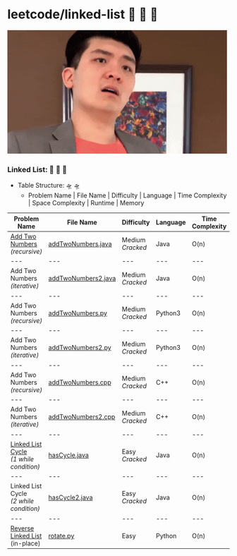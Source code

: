 # leetcode/linked-list :space_invader:	:space_invader:	:space_invader:	
![](https://github.com/guillermobermejo/leetcode/blob/main/f.gif)
### Linked List: :space_invader:	:space_invader:	:space_invader:	
- Table Structure: :flying_saucer: :flying_saucer:
  - Problem Name | File Name | Difficulty | Language | Time Complexity | Space Complexity | Runtime | Memory

|Problem Name|File Name|Difficulty|Language|Time Complexity|Space Complexity|Runtime|Memory|
|---|---|---|---|---|---|---|---|
|[Add Two Numbers](https://leetcode.com/problems/add-two-numbers/)<br/>*(recursive)*|[addTwoNumbers.java](https://github.com/guillermobermejo/leetcode/blob/main/linked-list/addTwoNumbers.java)|Medium<br/>*Cracked*|Java|O(n)|O(n)|1ms<br/>(Beats 100%)|44.2mb<br/>(Beats 32.42%)|
|---|---|---|---|---|---|---|---|
|Add Two Numbers<br/>*(iterative)*|[addTwoNumbers2.java](https://github.com/guillermobermejo/leetcode/blob/main/linked-list/addTwoNumbers2.java)|Medium<br/>*Cracked*|Java|O(n)|O(n)|1ms<br/>(Beats 100%)|44.3mb<br/>(Beats 30.97%)|
|---|---|---|---|---|---|---|---|
|Add Two Numbers<br/>*(recursive)*|[addTwoNumbers.py](https://github.com/guillermobermejo/leetcode/blob/main/linked-list/addTwoNumbers.py)|Medium<br/>*Cracked*|Python3|O(n)|O(n)|48ms<br/>(Beats 88.55%)|16.6mb<br/>(Beats 90.94%)|
|---|---|---|---|---|---|---|---|
|Add Two Numbers<br/>*(iterative)*|[addTwoNumbers2.py](https://github.com/guillermobermejo/leetcode/blob/main/linked-list/addTwoNumbers2.py)|Medium<br/>*Cracked*|Python3|O(n)|O(n)|47ms<br/>(Beats 91.07%)|16.7mb<br/>(Beats 48.84%)|
|---|---|---|---|---|---|---|---|
|Add Two Numbers<br/>*(recursive)*|[addTwoNumbers.cpp](https://github.com/guillermobermejo/leetcode/blob/main/linked-list/addTwoNumbers.cpp)|Medium<br/>*Cracked*|C++|O(n)|O(n)|12ms<br/>(Beats 93.15%)|76.1mb<br/>(Beats 16.56%)|
|---|---|---|---|---|---|---|---|
|Add Two Numbers<br/>*(iterative)*|[addTwoNumbers2.cpp](https://github.com/guillermobermejo/leetcode/blob/main/linked-list/addTwoNumbers2.cpp)|Medium<br/>*Cracked*|C++|O(n)|O(n)|15ms<br/>(Beats 87.84%)|76.1mb<br/>(Beats 51.52%)|
|---|---|---|---|---|---|---|---|
|[Linked List Cycle](https://leetcode.com/problems/linked-list-cycle/)<br/>*(1 while condition)*|[hasCycle.java](https://github.com/guillermobermejo/leetcode/blob/main/linked-list/hasCycle.java)|Easy<br/>*Cracked*|Java|O(n)|O(1)|0ms<br/>(Beats 100%)|43.7mb<br/>(Beats 97.74%)|
|---|---|---|---|---|---|---|---|
|Linked List Cycle<br/>*(2 while condition)*|[hasCycle2.java](https://github.com/guillermobermejo/leetcode/blob/main/linked-list/hasCycle2.java)|Easy<br/>*Cracked*|Java|O(n)|O(1)|0ms<br/>(Beats 100%)|43.8mb<br/>(Beats 95.80%)|
|---|---|---|---|---|---|---|---|
|[Reverse Linked List](https://leetcode.com/problems/reverse-linked-list/)<br/>(in-place)|[rotate.py](https://github.com/guillermobermejo/leetcode/blob/main/linked-list/reverseList.py)|Easy|Python|O(n)|O(1)|0ms<br/>(Beats 100%)|18.72mb<br/>(Beats 37.99%)|
